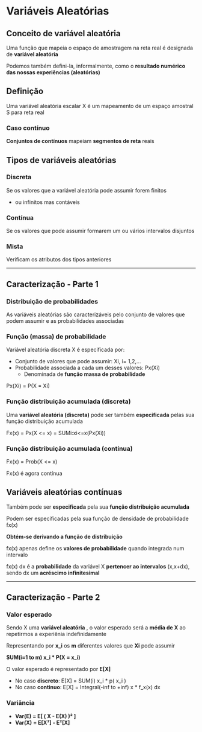 # Variáveis Aleatórias

## Conceito de variável aleatória

Uma função que mapeia o espaço de amostragem na reta real é designada de **variável aleatória**

Podemos também defini-la, informalmente, como o **resultado numérico das nossas experiências (aleatórias)**

## Definição

Uma variável aleatória escalar X é um mapeamento de um espaço amostral S para reta real

### Caso contínuo

**Conjuntos de contínuos** mapeiam **segmentos de reta** reais

## Tipos de variáveis aleatórias

### Discreta

Se os valores que a variável aleatória pode assumir forem finitos
 - ou infinitos mas contáveis

### Contínua

Se os valores que pode assumir formarem um ou vários intervalos disjuntos

### Mista

Verificam os atributos dos tipos anteriores

---

## Caracterização - Parte 1

### Distribuição de probabilidades

As variáveis aleatórias são caracterizáveis pelo conjunto de valores que podem assumir e as probabilidades associadas

### Função (massa) de probabilidade

Variável aleatória discreta X é especificada por:

 - Conjunto de valores que pode assumir: Xi, i= 1,2,...
 - Probabilidade associada a cada um desses valores: Px(Xi)
   - Denominada de **função massa de probabilidade**

Px(Xi) = P(X = Xi)

### Função distribuição acumulada (discreta)

Uma **variável aleatória (discreta)** pode ser também **especificada** pelas sua função distribuição acumulada

Fx(x) = Px(X <= x) = SUMi:xi<=x(Px(Xi))

### Função distribuição acumulada (contínua)

Fx(x) = Prob(X <= x)

Fx(x) é agora contínua 

## Variáveis aleatórias contínuas

Também pode ser **especificada** pela sua **função distribuição acumulada**

Podem ser especificadas pela sua função de densidade de probabilidade fx(x)

**Obtém-se derivando a função de distribuição**

fx(x) apenas define os **valores de probabilidade** quando integrada num intervalo

fx(x) dx é a **probabilidade** da variável X **pertencer ao intervalos** (x,x+dx), sendo dx um **acréscimo infinitesimal**

---

## Caracterização - Parte 2

### Valor esperado 

Sendo X uma **variável aleatória** , o valor esperado será a **média de X**  ao repetirmos a experiênia indefinidamente

Representando por **x_i** os **m** diferentes valores que **Xi** pode assumir

**SUM(i=1 to m) x_i * P(X = x_i)** 

O valor esperado é representado por **E[X]**

- No caso **discreto**:  E[X] = SUM(i) x_i * p( x_i ) 
- No caso **continuo**:  E[X] = Integral(-inf to +inf) x * f_x(x) dx

### Variância
 
- **Var(E) = E[ ( X - E(X) )² ]**
- **Var(X) = E[X²] - E²[X]**
